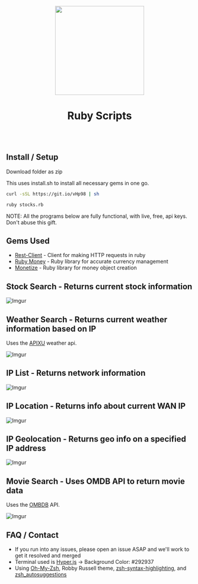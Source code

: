 <p align="center">
    <img src="http://i.imgur.com/NcbZ2gM.png"
         height="240">
    <h1 align="center">Ruby Scripts</h1>
    <br></br>
</p>


## Install / Setup
Download folder as zip

This uses install.sh to install all necessary gems in one go.
```bash
curl -sSL https://git.io/vHp98 | sh
```
```bash
ruby stocks.rb
```
NOTE: All the programs below are fully functional, with live, free, api keys. Don't abuse this gift.
## Gems Used
* [Rest-Client](https://github.com/rest-client/rest-client) - Client for making HTTP requests in ruby
* [Ruby Money](https://github.com/RubyMoney/money) - Ruby library for accurate currency management
* [Monetize](https://github.com/RubyMoney/monetize) - Ruby library for money object creation

## Stock Search - Returns current stock information
![Imgur](http://i.imgur.com/LpIFAdf.png)

## Weather Search - Returns current weather information based on IP
Uses the [APIXU](https://www.apixu.com/) weather api.

![Imgur](http://i.imgur.com/xzfwJF9.png)

## IP List - Returns network information
![Imgur](http://i.imgur.com/pcyIjKN.png)

## IP Location - Returns info about current WAN IP
![Imgur](http://i.imgur.com/Wtbrt8R.png)

## IP Geolocation - Returns geo info on a specified IP address
![Imgur](http://i.imgur.com/jgeOAFi.png)

## Movie Search - Uses OMDB API to return movie data
Uses the [OMBDB](http://www.omdbapi.com/) API.

![Imgur](http://i.imgur.com/Gj4AjmZ.png)

## FAQ / Contact
* If you run into any issues, please open an issue ASAP and we'll work to get it resolved and merged
* Terminal used is [Hyper.js](https://hyper.is/) -> Background Color: #292937
* Using [Oh-My-Zsh](https://github.com/robbyrussell/oh-my-zsh), Robby Russell theme, [zsh-syntax-highlighting](https://github.com/zsh-users/zsh-syntax-highlighting), and [zsh_autosuggestions](https://github.com/zsh-users/zsh-autosuggestions)
